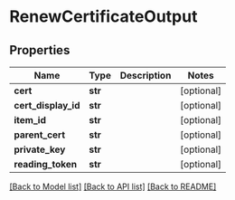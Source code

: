 # RenewCertificateOutput

## Properties
Name | Type | Description | Notes
------------ | ------------- | ------------- | -------------
**cert** | **str** |  | [optional] 
**cert_display_id** | **str** |  | [optional] 
**item_id** | **str** |  | [optional] 
**parent_cert** | **str** |  | [optional] 
**private_key** | **str** |  | [optional] 
**reading_token** | **str** |  | [optional] 

[[Back to Model list]](../README.md#documentation-for-models) [[Back to API list]](../README.md#documentation-for-api-endpoints) [[Back to README]](../README.md)


